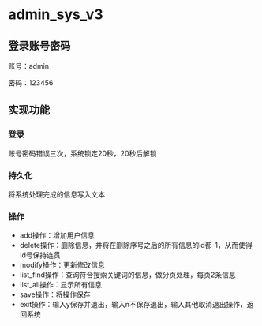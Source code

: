 # admin_sys_v3

## 登录账号密码
账号：admin

密码：123456

## 实现功能
### 登录
账号密码错误三次，系统锁定20秒，20秒后解锁

### 持久化
将系统处理完成的信息写入文本

### 操作
* add操作：增加用户信息
* delete操作：删除信息，并将在删除序号之后的所有信息的id都-1，从而使得id号保持连贯
* modify操作：更新修改信息
* list_find操作：查询符合搜索关键词的信息，做分页处理，每页2条信息
* list_all操作：显示所有信息
* save操作：将操作保存
* exit操作：输入y保存并退出，输入n不保存退出，输入其他取消退出操作，返回系统

